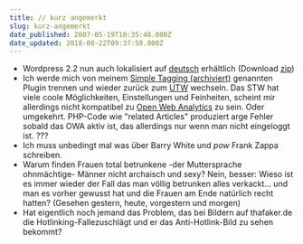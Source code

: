 ```yaml
---
title: // kurz angemerkt
slug: kurz-angemerkt
date_published: 2007-05-19T10:35:48.000Z
date_updated: 2018-08-22T09:37:58.000Z
---
```


- Wordpress 2.2 nun auch lokalisiert auf [deutsch](http://wordpress-deutschland.org/download/deutsch/) erhältlich (Download [zip](http://counter.wordpress-deutschland.org/dlcount.php?id=static&amp;url=/de-edition/latest.zip))
- Ich werde mich von meinem [Simple Tagging (archiviert)](http://web.archive.org/web/20080423063316/http://simpletagging.herewithme.fr:80/) genannten Plugin trennen und wieder zurück zum [UTW](http://www.neato.co.nz/ultimate-tag-warrior) wechseln. Das STW hat viele coole Möglichkeiten, Einstellungen und Feinheiten, scheint mir allerdings nicht kompatibel zu [Open Web Analytics](http://www.openwebanalytics/) zu sein. Oder umgekehrt. PHP-Code wie "related Articles" produziert arge Fehler sobald das OWA aktiv ist, das allerdings nur wenn man nicht eingeloggt ist. ???
- Ich muss unbedingt mal was über Barry White und *pow* Frank Zappa schreiben.
- Warum finden Frauen total betrunkene -der Muttersprache ohnmächtige- Männer nicht archaisch und sexy? Nein, besser: Wieso ist es immer wieder der Fall das man völlig betrunken alles verkackt... und man es vorher gewusst hat und die Frauen am Ende natürlich recht hatten? (Gesehen gestern, heute, vorgestern und morgen)
- Hat eigentlich noch jemand das Problem, das bei Bildern auf thafaker.de die Hotlinking-Fallezuschlägt und er das Anti-Hotlink-Bild zu sehen bekommt?
